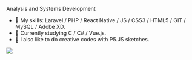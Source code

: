 Analysis and Systems Development
- 🔭 My skills: Laravel / PHP / React Native / JS / CSS3 / HTML5 / GIT / MySQL / Adobe XD.
- 🌱 Currently studying C / C# / Vue.js.
- 🌱 I also like to do creative codes with P5.JS sketches.

[<img src="https://img.shields.io/badge/linkedin-%230077B5.svg?&style=for-the-badge&logo=linkedin&logoColor=white" />](https://www.linkedin.com/in/carolina-longo-valdrighi/)
